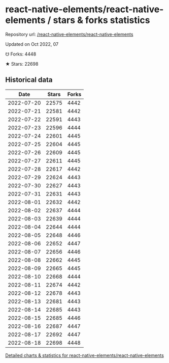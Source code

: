 # react-native-elements/react-native-elements / stars & forks statistics

Repository url: [/react-native-elements/react-native-elements](https://github.com/react-native-elements/react-native-elements)

Updated on Oct 2022, 07

☋ Forks: 4448

★ Stars: 22698

## Historical data
| Date | Stars | Forks |
|------|-------|-------|
| 2022-07-20 | 22575 | 4442 | 
| 2022-07-21 | 22581 | 4442 | 
| 2022-07-22 | 22591 | 4443 | 
| 2022-07-23 | 22596 | 4444 | 
| 2022-07-24 | 22601 | 4445 | 
| 2022-07-25 | 22604 | 4445 | 
| 2022-07-26 | 22609 | 4445 | 
| 2022-07-27 | 22611 | 4445 | 
| 2022-07-28 | 22617 | 4442 | 
| 2022-07-29 | 22624 | 4443 | 
| 2022-07-30 | 22627 | 4443 | 
| 2022-07-31 | 22631 | 4443 | 
| 2022-08-01 | 22632 | 4442 | 
| 2022-08-02 | 22637 | 4444 | 
| 2022-08-03 | 22639 | 4444 | 
| 2022-08-04 | 22644 | 4444 | 
| 2022-08-05 | 22648 | 4446 | 
| 2022-08-06 | 22652 | 4447 | 
| 2022-08-07 | 22656 | 4446 | 
| 2022-08-08 | 22662 | 4445 | 
| 2022-08-09 | 22665 | 4445 | 
| 2022-08-10 | 22668 | 4444 | 
| 2022-08-11 | 22674 | 4442 | 
| 2022-08-12 | 22678 | 4443 | 
| 2022-08-13 | 22681 | 4443 | 
| 2022-08-14 | 22685 | 4443 | 
| 2022-08-15 | 22685 | 4446 | 
| 2022-08-16 | 22687 | 4447 | 
| 2022-08-17 | 22692 | 4447 | 
| 2022-08-18 | 22698 | 4448 | 


[Detailed charts & statistics for react-native-elements/react-native-elements](https://reviewgithub.com/rep/react-native-elements/react-native-elements)
